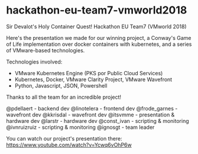 # hackathon-eu-team7-vmworld2018
Sir Devalot's Holy Container Quest! Hackathon EU Team7 (VMworld 2018)

Here's the presentation we made for our winning project, a Conway's Game of Life implementation over docker containers with kubernetes, and a series of VMware-based technologies.

Technologies involved:  

- VMware Kubernetes Engine (PKS por Public Cloud Services)
- Kubernetes, Docker, VMware Clarity Project, VMware Wavefront
- Python, Javascript, JSON, Powershell

Thanks to all the team for an incredible project!

@pdellaert - backend dev
@linotelera - frontend dev
@frode_garnes - wavefront dev
@kkrisdal - wavefront dev
@itsvmme - presentation & hardware dev
@larstr - hardware dev
@const_ivan - scripting & monitoring
@ivnruizruiz - scripting & monitoring
@ignosgt - team leader

You can watch our project's presentation there:
https://www.youtube.com/watch?v=Ycwq6vOhP6w

